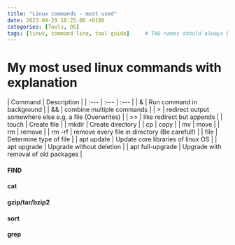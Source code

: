 ```yaml
---
title: "Linux commands - most used"
date: 2023-04-29 18:25:00 +0100
categories: [Tools, OS]
tags: [linux, command line, tool guide]     # TAG names should always be lowercase
---
```


# My most used linux commands with explanation


| Command | Description |
| :--- | :--- | :--- |
| & | Run command in background |
| && | combine multiple commands |
| > | redirect output somewhere else e.g. a file (Overwrites) |
| >> | like redirect but appends |
| touch | Create file |
| mkdir | Create directory |
| cp | copy |
| mv | move |
| rm | remove |
| rm -rf | remove every file in directory (Be careful!) |
| file <filen> | Determine type of file |
| apt update | Update core libraries of linux OS |
| apt upgrade | Upgrade without deletion |
| apt full-upgrade | Upgrade with removal of old packages |

#### FIND

#### cat

#### gzip/tar/bzip2

#### sort

#### grep



